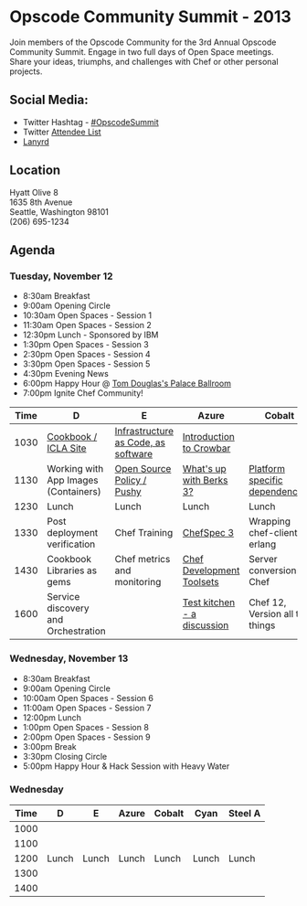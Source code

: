 Opscode Community Summit - 2013
===============================
Join members of the Opscode Community for the 3rd Annual Opscode Community Summit.  Engage in two full days of Open Space meetings. Share your ideas, triumphs, and challenges with Chef or other personal projects.

## Social Media:
* Twitter Hashtag - [#OpscodeSummit](https://twitter.com/#!/search/%23opscodesummit)
* Twitter [Attendee List](https://twitter.com/opscode/community-summit-2013/members)
* [Lanyrd](http://lanyrd.com/2013/opscodesummit/)

## Location
Hyatt Olive 8  
1635 8th Avenue  
Seattle, Washington 98101  
(206) 695-1234

## Agenda
### Tuesday, November 12

* 8:30am Breakfast
* 9:00am Opening Circle
* 10:30am Open Spaces - Session 1
* 11:30am Open Spaces - Session 2
* 12:30pm Lunch - Sponsored by IBM
* 1:30pm Open Spaces - Session 3
* 2:30pm Open Spaces - Session 4
* 3:30pm Open Spaces - Session 5
* 4:30pm Evening News
* 6:00pm Happy Hour @ [Tom Douglas's Palace Ballroom](https://maps.google.com/maps?saddr=Hyatt+at+Olive+8,+8th+Avenue,+Seattle,+WA&daddr=Palace+Ballroom&hl=en&ll=47.614141,-122.336969&spn=0.006676,0.008808&sll=47.615106,-122.336968&sspn=0.006675,0.008808&geocode=FdWG1gIdYlW1-CFzBLU7QqVs4ynhuE40tWqQVDFzBLU7QqVs4w%3BFVyL1gIdzDu1-A&oq=Hyatt&dirflg=w&mra=ltm&t=m&z=17)
* 7:00pm Ignite Chef Community!


| Time | D | E | Azure                                  | Cobalt | Cyan | Steel A |
|------|---|---|----------------------------------------|--------|------|---------|
| 1030 | [Cookbook / ICLA Site](wiki/Tuesday-D-1030)  | [Infrastructure as Code, as software](wiki/Tuesday-E-1030)  |[Introduction to Crowbar](wiki/Tuesday-Azure-1030)|        |      |         |
| 1130 | Working with App Images (Containers)  | [Open Source Policy / Pushy](wiki/Tuesday-E-1130) | [What's up with Berks 3?](wiki/Tuesday-Azure-1130) | [Platform specific dependencies](wiki/Cross-platform-dependencies) |      | Vagrant (chef-solo to chef-zero) |
| 1230 | Lunch | Lunch | Lunch | Lunch |   Lunch   | Lunch |
| 1330 | Post deployment verification | Chef Training | [ChefSpec 3](wiki/Tuesday-E-1330) | Wrapping chef-client in erlang | Cloud security | Attribute validation |
| 1430 | Cookbook Libraries as gems | Chef metrics and monitoring | [Chef Development Toolsets](wiki/Tuesday-E-1430) | Server conversion to Chef | Openstack | Celluloid (is it good?) |
| 1600 | Service discovery and Orchestration |  | [Test kitchen - a discussion](wiki/Tuesday-E-1600) | Chef 12, Version all the things |  | Private/Enterprise chef support group |

### Wednesday, November 13

* 8:30am Breakfast
* 9:00am Opening Circle
* 10:00am Open Spaces - Session 6
* 11:00am Open Spaces - Session 7
* 12:00pm Lunch
* 1:00pm Open Spaces - Session 8
* 2:00pm Open Spaces - Session 9
* 3:00pm Break
* 3:30pm Closing Circle
* 5:00pm Happy Hour & Hack Session with Heavy Water

### Wednesday

| Time | D | E | Azure | Cobalt | Cyan | Steel A |
|------|---|---|-------|--------|------|---------|
| 1000 |   |   |       |        |      |         |
| 1100 |   |   |       |        |      |         |
| 1200 | Lunch | Lunch | Lunch | Lunch | Lunch | Lunch |
| 1300 |   |   |       |        |      |         |
| 1400 |   |   |       |        |      |         |